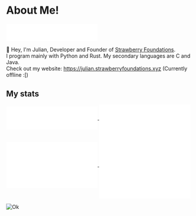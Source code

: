 # About Me!
<a href="https://github.com/Juliandev02">
  <img align="center" width="49%" src="./header.svg" />
</a>
<br/>

👋 Hey, I'm Julian, Developer and Founder of [Strawberry Foundations](https://github.com/Strawberry-Foundations). <br>
I program mainly with Python and Rust. 
My secondary languages are C and Java.<br>
Check out my website: https://julian.strawberryfoundations.xyz (Currently offline :[)

## My stats
<a href="https://github.com/Juliandev02">
  <img align="center" width="49%" src="./repositories.svg" />
</a>
<a href="https://github.com/Juliandev02">
  <img align="center" width="49%" src="./acti_comm.svg" />
</a>
<a href="https://github.com/Juliandev02">
    <img align="center" width="49%" src="./issue_pr_lang.svg" />
</a>
<a href="https://github.com/Juliandev02">
  <img align="center" width="49%" src="./github-habits.svg" />
</a>

![Ok](https://github-readme-stats.vercel.app/api?username=Juliandev02&count_private=true&show_icons=true&theme=transparent)
